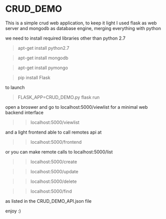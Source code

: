 # CRUD_DEMO
This is a simple crud web application, to keep it light I used flask as web server and mongodb as database engine, merging everything with python	

we need to install required libraries other than python 2.7

>apt-get install python2.7

>apt-get install mongodb

>apt-get install pymongo

>pip install Flask

to launch

>FLASK_APP=CRUD_DEMO.py flask run

open a broswer and go to localhost:5000/viewlist for a minimal web backend interface
>>localhost:5000/viewlist

and a light frontend able to call remotes api at
>>localhost:5000/frontend

or
you can make remote calls to
localhost:5000/list

>>localhost:5000/create

>>localhost:5000/update

>>localhost:5000/delete

>>localhost:5000/find

as listed in the CRUD_DEMO_API.json file

enjoy :)
